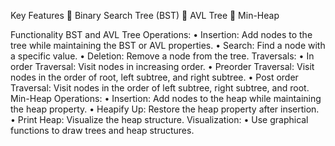 Key Features
	Binary Search Tree (BST)
	AVL Tree
	Min-Heap

Functionality
BST and AVL Tree Operations:
•	Insertion: Add nodes to the tree while maintaining the BST or AVL properties.
•	Search: Find a node with a specific value.
•	Deletion: Remove a node from the tree.
Traversals:
•	In order Traversal: Visit nodes in increasing order.
•	Preorder Traversal: Visit nodes in the order of root, left subtree, and right subtree.
•	Post order Traversal: Visit nodes in the order of left subtree, right subtree, and root.
Min-Heap Operations:
•	Insertion: Add nodes to the heap while maintaining the heap property.
•	Heapify Up: Restore the heap property after insertion.
•	Print Heap: Visualize the heap structure.
Visualization:
•	Use graphical functions to draw trees and heap structures.
